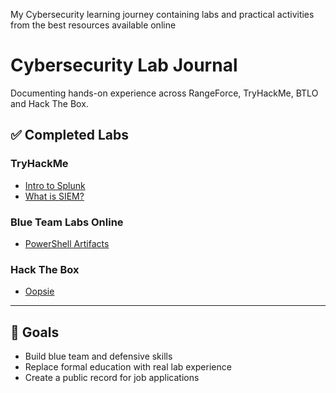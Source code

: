 My Cybersecurity learning journey containing labs and practical activities from the best resources available online
# Cybersecurity Lab Journal

Documenting hands-on experience across RangeForce, TryHackMe, BTLO and Hack The Box.

## ✅ Completed Labs

### TryHackMe
- [Intro to Splunk](./tryhackme/intro-to-splunk.md)
- [What is SIEM?](./tryhackme/what-is-siem.md)

### Blue Team Labs Online
- [PowerShell Artifacts](./btlo/powershell-artifacts.md)

### Hack The Box
- [Oopsie](./hackthebox/oopsie.md)

---

## 🎯 Goals
- Build blue team and defensive skills
- Replace formal education with real lab experience
- Create a public record for job applications
